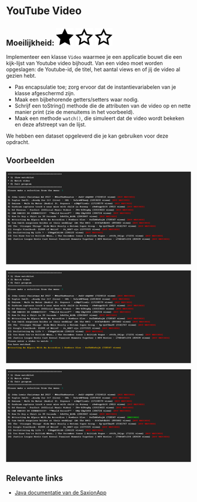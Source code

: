 # YouTube Video
## Moeilijkheid: ![Filled](../resources/star-filled.svg) ![Outlined](../resources/star-outlined.svg) ![Outlined](../resources/star-outlined.svg) 

Implementeer een klasse `Video` waarmee je een applicatie bouwt die een kijk-lijst van Youtube video bijhoudt. Van een video moet worden opgeslagen: de Youtube-id, de titel, het aantal views en of jij de video al gezien hebt.

- Pas encapsulatie toe; zorg ervoor dat de instantievariabelen van je klasse afgeschermd zijn.
- Maak een bijbehorende getters/setters waar nodig. 
- Schrijf een toString() methode die de attributen van de video op en nette manier print (zie de menuitems in het voorbeeld).
- Maak een methode `watch()`, die simuleert dat de video wordt bekeken en deze afstreept van de lijst.

We hebben een dataset opgeleverd die je kan gebruiken voor deze opdracht.

## Voorbeelden
![Preview](sample_output.png)

![Preview](sample_output2.png)

![Preview](sample_output3.png)

## Relevante links
* [Java documentatie van de SaxionApp](https://saxionapp.hboictlab.nl/nl/saxion/app/SaxionApp.html)

